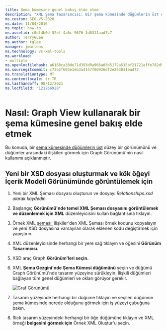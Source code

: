 ```yaml
---
title: Şema kümesine genel bakış elde etme
description: "XML Şema Tasarımcısı: Bir şema kümesinde düğümlerin üst düzey bir görünümünü ve düğümler arasındaki ilişkileri görmek için XML Şema Gezgini'nde Graph Görünümünü kullanmayı öğrenin."
ms.custom: SEO-VS-2020
ms.date: 11/04/2016
ms.topic: how-to
ms.assetid: c0df4b0d-52ef-4a6c-9676-1d8311aad7c7
author: TerryGLee
ms.author: tglee
manager: jmartens
ms.technology: vs-xml-tools
ms.workload:
- multiple
ms.openlocfilehash: a6168ca38de71d393d0a966a03d5172a515bf21721affe782d94ba6118c2c204
ms.sourcegitcommit: c72b2f603e1eb3a4157f00926df2e263831ea472
ms.translationtype: MT
ms.contentlocale: tr-TR
ms.lasthandoff: 08/12/2021
ms.locfileid: "121266928"
---
```

# <a name="how-to-get-an-overview-of-a-schema-set-by-using-the-graph-view"></a>Nasıl: Graph View kullanarak bir şema kümesine genel bakış elde etmek

Bu konuda, bir [şema kümesinde düğümlerin üst](../xml-tools/graph-view.md) düzey bir görünümünü ve düğümler arasındaki ilişkileri görmek için Graph Görünümü'nin nasıl kullanımı açıklanmıştır.

## <a name="to-create-a-new-xsd-file-and-display-the-root-element-in-the-content-model-view"></a>Yeni bir XSD dosyası oluşturmak ve kök öğeyi İçerik Modeli Görünümünde görüntülemek için

1. Yeni bir XML Şeması dosyası oluşturun ve dosyayı *Relationships.xsd olarak kaydedin.*

2. Başlangıç **Görünümü'nde temel XML Şeması dosyasını görüntülemek ve düzenlemek için XML** düzenleyicisini kullan bağlantısına tıklayın.

3. Örnek XML [şeması:](../xml-tools/sample-xsd-file-relationships.md) ilişkiler'den XML Şeması örnek kodunu kopyalayın ve yeni XSD dosyasına varsayılan olarak eklenen kodu değiştirmek için yapıştırın.

4. XML düzenleyicisinde herhangi bir yere sağ tıklayın ve öğesini **Görünüm Tasarımcısı.**

5. XSD araç Graph **Görünüm'leri seçin.**

6. XML **Şema Gezgini'nde** **Şema Kümesi düğümünü** seçin ve düğümü Graph Görünümü'nde tasarım yüzeyine sürükleyin. İlişkili düğümleri bağlayan tüm genel düğümleri ve okları görüyor gerekir.

     ![Graf Görünümü](../xml-tools/media/relationshipingraphview.gif)

7. Tasarım yüzeyinde herhangi bir düğüme tıklayın ve seçilen düğümün şema kümesinde nerede olduğunu görmek için iş yüzeyi çubuğuna bakın.

8. Rick tasarım yüzeyindeki herhangi bir öğe düğümüne tıklayın ve XML örneği **belgesini görmek için** Örnek XML Oluştur'u seçin.
